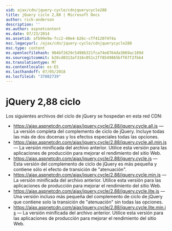 ```yaml
---
uid: ajax/cdn/jquery-cycle/cdnjquerycycle288
title: jQuery ciclo 2,88 | Microsoft Docs
author: rick-anderson
description: ''
ms.author: aspnetcontent
ms.date: 07/23/2014
ms.assetid: afb99e9a-fcc2-49e4-b26c-cff412074f4a
msc.legacyurl: /ajax/cdn/jquery-cycle/cdnjquerycycle288
msc.type: content
ms.openlocfilehash: 904bf2629c5498b321fca74e8764da3069ac109d
ms.sourcegitcommit: b28cd0313af316c051c2ff8549865bff67f2fbb4
ms.translationtype: MT
ms.contentlocale: es-ES
ms.lasthandoff: 07/05/2018
ms.locfileid: "37802739"
---
```

<a name="jquery-cycle-288"></a>jQuery 2,88 ciclo
====================
Los siguientes archivos del ciclo de jQuery se hospedan en esta red CDN:

- https://ajax.aspnetcdn.com/ajax/jquery.cycle/2.88/jquery.cycle.all.js &mdash; La versión completa del complemento de ciclo de jQuery. Incluye todas las más de dos docenas y los efectos especiales todas las opciones.
- https://ajax.aspnetcdn.com/ajax/jquery.cycle/2.88/jquery.cycle.all.min.js &mdash; La versión minificada del archivo anterior. Utilice esta versión para las aplicaciones de producción para mejorar el rendimiento del sitio Web.
- https://ajax.aspnetcdn.com/ajax/jquery.cycle/2.88/jquery.cycle.js &mdash; Esta versión del complemento de ciclo de jQuery es más pequeña y contiene sólo el efecto de transición de "atenuación".
- https://ajax.aspnetcdn.com/ajax/jquery.cycle/2.88/jquery.cycle.min.js &mdash; La versión minificada del archivo anterior. Utilice esta versión para las aplicaciones de producción para mejorar el rendimiento del sitio Web.
- https://ajax.aspnetcdn.com/ajax/jquery.cycle/2.88/jquery.cycle.lite.js &mdash; Una versión incluso más pequeña del complemento de ciclo de jQuery que contiene solo la transición de "atenuación" sin todas las opciones.
- https://ajax.aspnetcdn.com/ajax/jquery.cycle/2.88/jquery.cycle.lite.min.js &mdash; La versión minificada del archivo anterior. Utilice esta versión para las aplicaciones de producción para mejorar el rendimiento del sitio Web.
